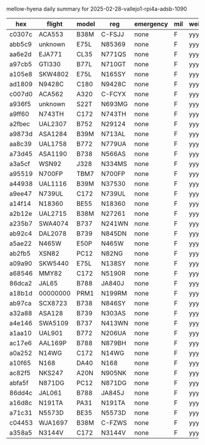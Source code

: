 mellow-hyena daily summary for 2025-02-28-vallejo1-rpi4a-adsb-1090

|hex|flight|model|reg|emergency|mil|weirdo|
|--|--|--|--|--|--|--|
|c0307c|ACA553|B38M|C-FSJJ|none|F|yyy|
|abb5c9|unknown|E75L|N85369|none|F|yyy|
|aa6e2d|EJA771|CL35|N771QS|none|F|yyy|
|a97cb5|GTI330|B77L|N710GT|none|F|yyy|
|a105e8|SKW4802|E75L|N165SY|none|F|yyy|
|ad1809|N9428C|C180|N9428C|none|F|yyy|
|c007d0|ACA562|A320|C-FCYX|none|F|yyy|
|a936f5|unknown|S22T|N693MG|none|F|yyy|
|a9ff60|N743TH|C172|N743TH|none|F|yyy|
|a2fbec|UAL2307|B752|N29124|none|F|yyy|
|a9873d|ASA1284|B39M|N713AL|none|F|yyy|
|aa8c39|UAL1758|B772|N779UA|none|F|yyy|
|a73d45|ASA1190|B738|N566AS|none|F|yyy|
|a3a5cf|WSN92|J328|N334MS|none|F|yyy|
|a95519|N700FP|TBM7|N700FP|none|F|yyy|
|a44938|UAL1116|B39M|N37530|none|F|yyy|
|a9ee47|N739UL|C172|N739UL|none|F|yyy|
|a14f14|N18360|BE55|N18360|none|F|yyy|
|a2b12e|UAL2715|B38M|N27261|none|F|yyy|
|a235b7|SWA4074|B737|N241WN|none|F|yyy|
|ab92c4|DAL2078|B739|N845DN|none|F|yyy|
|a5ae22|N465W|E50P|N465W|none|F|yyy|
|ab2fb5|XSN82|PC12|N82NG|none|F|yyy|
|a09a90|SKW5440|E75L|N138SY|none|F|yyy|
|a68546|MMY82|C172|N5190R|none|F|yyy|
|86dca2|JAL65|B788|JA840J|none|F|yyy|
|a18b1d|00000000|PRM1|N199RM|none|F|yyy|
|ab97ca|SCX8723|B738|N846SY|none|F|yyy|
|a32a88|ASA128|B739|N303AS|none|F|yyy|
|a4e146|SWA5109|B737|N413WN|none|F|yyy|
|a1aa10|UAL901|B772|N206UA|none|F|yyy|
|ac17e6|AAL169P|B788|N879BH|none|F|yyy|
|a0a252|N14WG|C172|N14WG|none|F|yyy|
|a10f65|N168|DA40|N168|none|F|yyy|
|ac82f5|NKS247|A20N|N905NK|none|F|yyy|
|abfa5f|N871DG|PC12|N871DG|none|F|yyy|
|86dd4c|JAL061|B788|JA845J|none|F|yyy|
|a16d8c|N191TA|PA31|N191TA|none|F|yyy|
|a71c31|N5573D|BE35|N5573D|none|F|yyy|
|c04453|WJA1697|B38M|C-FZWS|none|F|yyy|
|a358a5|N3144V|C172|N3144V|none|F|yyy|
